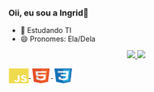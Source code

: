 ### Oii, eu sou a Ingrid👋

- 🌱 Estudando TI
- 😄 Pronomes: Ela/Dela

<div align="center">
  <a href="https://github.com/IngridColtri">
  <img height="180em" src="https://github-readme-stats.vercel.app/api?username=IngridColtri&show_icons=true&theme=cobalt&include_all_commits=true&count_private=true"/>
  <img height="180em" src="https://github-readme-stats.vercel.app/api/top-langs/?username=IngridColtri&layout=compact&langs_count=7&theme=cobalt"/>

</div>
  <div style="display: inline_block"><br>
  <img align="center" alt="Rafa-Js" height="30" width="40" src="https://raw.githubusercontent.com/devicons/devicon/master/icons/javascript/javascript-plain.svg">
  <img align="center" alt="Rafa-HTML" height="30" width="40" src="https://raw.githubusercontent.com/devicons/devicon/master/icons/html5/html5-original.svg">
  <img align="center" alt="Rafa-CSS" height="30" width="40" src="https://raw.githubusercontent.com/devicons/devicon/master/icons/css3/css3-original.svg">
</div>
  
  ##
 
 
 
